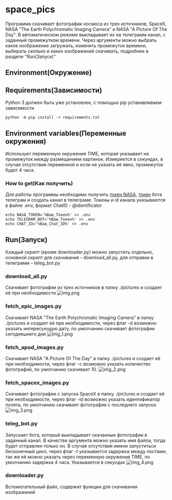 # space_pics
Программа скачивает фотографии космоса из трех источников, SpaceX, NASA "The Earth Polychromatic Imaging Camera" и NASA 
"A Picture Of The Day". В автоматическом режиме выкладывает их на телеграмм канал, с заданный промежутком времени.
Через аргументы можно выбрать какое изображение загружать, изменять промежуток времени, выбирать сколько и каких 
изображений скачивать, подробнее в разделе "Run(Запуск)"
## Environment(Окружение)
## Requirements(Зависимости)
Python 3 должен быть уже установлен, с помощью pip устанавливаем зависимости

    python -m pip install -r requirements.txt

## Environment variables(Переменные окружения)
Использует переменную окружения TIME, которая указывает на промежуток между размещением картинок. Измеряется в секундах,
в случае отсутствия переменной и если не указать её явно, промежуток будет 4 часа.
### How to get(Как получить)
Для работы программы необходимо получить [токен NASA](https://api.nasa.gov/), [токен](https://telegram.me/BotFather)
бота телеграм и создать канал в телеграме. Токены и id канала указываются в файле .env, формат ChatID - @identificator

    echo NASA_TOKEN='%Ваш_Токен%' >> .env
    echo TELEGRAM_BOT='%Ваш_Токен%' >> .env
    echo CHAT_ID='%Ваш_Chat_ID%' >> .env

## Run(Запуск)
Каждый скрипт (кроме downloader.py) можно запустить отдельно, основной скрипт для скачивания - download_all.py,
для отправки в телеграмм - teleg_bot.py
### download_all.py
Скачивает фотографии из трех источников в папку ./pictures и создает её при необходимости
![img.png](img.png)

### fetch_epic_images.py
Скачивает NASA "The Earth Polychromatic Imaging Camera" в папку ./pictures и создает её при необходимости, через флаг 
-d возможно указать интересующую дату, по умолчанию скачивает фотографии сегодняшнего дня
![img_1.png](img_1.png)
### fetch_apod_images.py
Скачивает NASA "A Picture Of The Day" в папку ./pictures и создает её при необходимости, через флаг 
-c возможно указать количество фотографий, по умолчанию скачивает 10.
![img_2.png](img_2.png)
### fetch_spacex_images.py
Скачивает фотографии с запуска SpaceX в папку ./pictures и создает её при необходимости, через флаг 
-id возможно указать идентификатор полета, по умолчанию скачивает фотографии с последнего запуска.
![img_3.png](img_3.png)
### teleg_bot.py
Запускает бота, который выкладывает скачанные фотографии в заданный канал. В качестве аргумента можно указать имя файла,
тогда будет отправлен только он. В случае отсутствия имени запуститься бесконечный цикл, через флаг -t указывается 
задержка между постами, так же её можно указать через переменную окружения TIME, по умолчанию задержка 4 часа. 
Указывается в секундах
![img_4.png](img_4.png)
### downloader.py
Вспомогательный файл, содержит функции для скачивания изображений